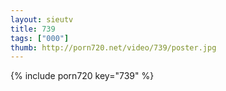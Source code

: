 ```yaml
--- 
layout: sieutv
title: 739
tags: ["000"]
thumb: http://porn720.net/video/739/poster.jpg
---
```

{% include porn720 key="739" %} 
